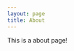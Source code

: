 ```yaml
---
layout: page
title: About
---
```


This is a about page!

<!-- It's very similar to a `post` layout, with the only difference that the publish date is not shown! -->
